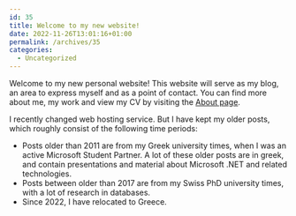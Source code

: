 ```yaml
---
id: 35
title: Welcome to my new website!
date: 2022-11-26T13:01:16+01:00
permalink: /archives/35
categories:
  - Uncategorized
---
```

Welcome to my new personal website! This website will serve as my blog, an area to express myself and as a point of contact. You can find more about me, my work and view my CV by visiting the [About page](/about.html).

I recently changed web hosting service. But I have kept my older posts, which roughly consist of the following time periods:

* Posts older than 2011 are from my Greek university times, when I was an active Microsoft Student Partner. A lot of these older posts are in greek, and contain presentations and material about Microsoft .NET and related technologies. 
* Posts between older than 2017 are from my Swiss PhD university times, with a lot of research in databases. 
* Since 2022, I have relocated to Greece.